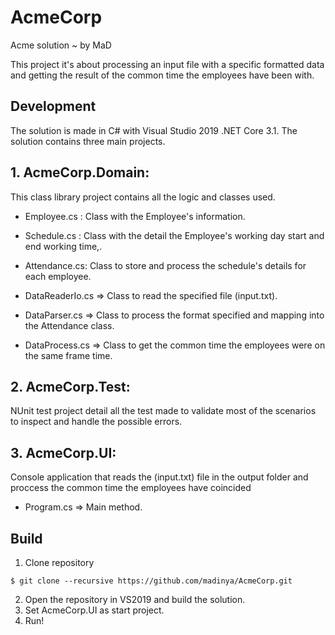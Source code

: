 # AcmeCorp
Acme solution ~ by MaD

This project it's about processing an input file with a specific formatted data and getting the result of the common time the employees have been with.

## Development 
The solution is made in C# with Visual Studio 2019 .NET Core 3.1. The solution contains three main projects.

  ## 1. AcmeCorp.Domain: 
  
  This class library project contains all the logic and classes used.
    
  - Employee.cs : Class with the Employee's information.
  - Schedule.cs : Class with the detail the Employee's working day start and end working time,.
  - Attendance.cs: Class to store and process the schedule's details for each employee.
  
  - DataReaderIo.cs => Class to read the specified file (input.txt).
  - DataParser.cs => Class to process the format specified and mapping into the Attendance class.
  - DataProcess.cs => Class to get the common time the employees were on the same frame time.

  ## 2. AcmeCorp.Test: 
  NUnit test project detail all the test made to validate most of the scenarios to inspect and handle the possible errors.
  
  ## 3. AcmeCorp.UI: 
  Console application that reads the (input.txt) file in the output folder and proccess the common time the employees have coincided 
  
  - Program.cs => Main method.
    
 ## Build 
 
  1.  Clone repository 

    $ git clone --recursive https://github.com/madinya/AcmeCorp.git

  2. Open the repository in VS2019 and build the solution.
  3. Set AcmeCorp.UI as start project.
  4. Run!
  
    
